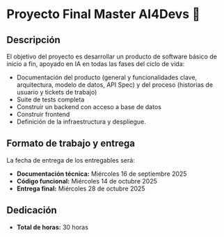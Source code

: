# Proyecto Final Master AI4Devs 🚀

## Descripción

El objetivo del proyecto es desarrollar un producto de software básico de inicio a fin, apoyado en IA en todas las fases del ciclo de vida:

- Documentación del producto (general y funcionalidades clave, arquitectura, modelo de datos, API Spec) y del proceso (historias de usuario y tickets de trabajo)
- Suite de tests completa
- Construir un backend con acceso a base de datos
- Construir frontend
- Definición de la infraestructura y despliegue.

## Formato de trabajo y entrega

La fecha de entrega de los entregables será:
- **Documentación técnica:** Miércoles 16 de septiembre 2025
- **Código funcional:** Miércoles 14 de octubre 2025
- **Entrega final:** Miércoles 28 de octubre 2025

## Dedicación

- **Total de horas:** 30 horas